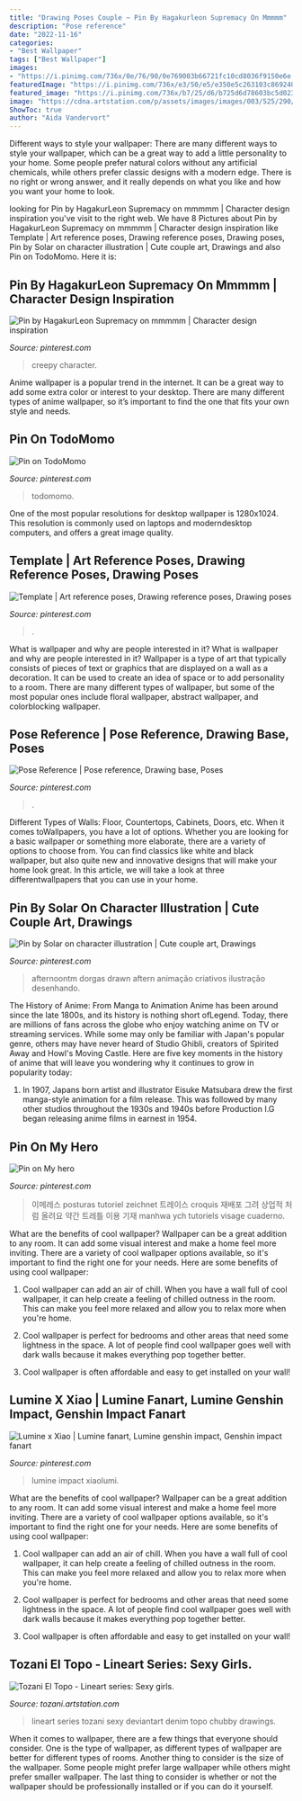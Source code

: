 ```yaml
---
title: "Drawing Poses Couple ~ Pin By Hagakurleon Supremacy On Mmmmm"
description: "Pose reference"
date: "2022-11-16"
categories:
- "Best Wallpaper"
tags: ["Best Wallpaper"]
images:
- "https://i.pinimg.com/736x/0e/76/90/0e769003b66721fc10cd8036f9150e6e.jpg"
featuredImage: "https://i.pinimg.com/736x/e3/50/e5/e350e5c263103c8692400a2bbb9aa60f.jpg"
featured_image: "https://i.pinimg.com/736x/b7/25/d6/b725d6d78603bc5d0234a126b1c8c815.jpg"
image: "https://cdna.artstation.com/p/assets/images/images/003/525/290/large/tozani-el-topo-carbajal-chubby.jpg?1474649865"
ShowToc: true
author: "Aida Vandervort"
---
```



Different ways to style your wallpaper:
There are many different ways to style your wallpaper, which can be a great way to add a little personality to your home. Some people prefer natural colors without any artificial chemicals, while others prefer classic designs with a modern edge. There is no right or wrong answer, and it really depends on what you like and how you want your home to look.

	

		
looking for Pin by HagakurLeon Supremacy on mmmmm | Character design inspiration you've visit to the right web. We have 8 Pictures about Pin by HagakurLeon Supremacy on mmmmm | Character design inspiration like Template | Art reference poses, Drawing reference poses, Drawing poses, Pin by Solar on character illustration | Cute couple art, Drawings and also Pin on TodoMomo. Here it is:
		
    
## Pin By HagakurLeon Supremacy On Mmmmm | Character Design Inspiration

<img loading=lazy src="https://i.pinimg.com/736x/97/0f/18/970f18e8775b1538fffef419b0100ab9.jpg" onerror="this.onerror=null;this.src='https://tse2.mm.bing.net/th?id=OIP.v0F1n7uMIKiZIOeon-zVIgHaFj&amp;pid=15.1';" alt="Pin by HagakurLeon Supremacy on mmmmm | Character design inspiration">

_Source: pinterest.com_

>creepy character. 

	

Anime wallpaper is a popular trend in the internet. It can be a great way to add some extra color or interest to your desktop. There are many different types of anime wallpaper, so it’s important to find the one that fits your own style and needs.

    
## Pin On TodoMomo

<img loading=lazy src="https://i.pinimg.com/736x/0e/76/90/0e769003b66721fc10cd8036f9150e6e.jpg" onerror="this.onerror=null;this.src='https://tse2.mm.bing.net/th?id=OIP.Xov08QNaAEx4Hll7o6IxNQHaJn&amp;pid=15.1';" alt="Pin on TodoMomo">

_Source: pinterest.com_

>todomomo. 

	

One of the most popular resolutions for desktop wallpaper is 1280x1024. This resolution is commonly used on laptops and moderndesktop computers, and offers a great image quality.

    
## Template | Art Reference Poses, Drawing Reference Poses, Drawing Poses

<img loading=lazy src="https://i.pinimg.com/736x/e3/50/e5/e350e5c263103c8692400a2bbb9aa60f.jpg" onerror="this.onerror=null;this.src='https://tse1.mm.bing.net/th?id=OIP.WE7DD-lr9OqoWEsbAAmnpAHaOB&amp;pid=15.1';" alt="Template | Art reference poses, Drawing reference poses, Drawing poses">

_Source: pinterest.com_

>. 

	

What is wallpaper and why are people interested in it?
What is wallpaper and why are people interested in it?
Wallpaper is a type of art that typically consists of pieces of text or graphics that are displayed on a wall as a decoration. It can be used to create an idea of space or to add personality to a room. There are many different types of wallpaper, but some of the most popular ones include floral wallpaper, abstract wallpaper, and colorblocking wallpaper.

    
## Pose Reference | Pose Reference, Drawing Base, Poses

<img loading=lazy src="https://i.pinimg.com/736x/ac/ce/df/accedfac98cf935a2d669e115e057488.jpg" onerror="this.onerror=null;this.src='https://tse1.mm.bing.net/th?id=OIP.A9MDyAFJ1EparWjXJe2KuQAAAA&amp;pid=15.1';" alt="Pose Reference | Pose reference, Drawing base, Poses">

_Source: pinterest.com_

>. 

	

Different Types of Walls: Floor, Countertops, Cabinets, Doors, etc.
When it comes toWallpapers, you have a lot of options. Whether you are looking for a basic wallpaper or something more elaborate, there are a variety of options to choose from. You can find classics like white and black wallpaper, but also quite new and innovative designs that will make your home look great. In this article, we will take a look at three differentwallpapers that you can use in your home.

    
## Pin By Solar On Character Illustration | Cute Couple Art, Drawings

<img loading=lazy src="https://i.pinimg.com/736x/c5/30/77/c5307739c36e0f95ef2f258106e86c8f.jpg" onerror="this.onerror=null;this.src='https://tse4.mm.bing.net/th?id=OIP.ccisQfvvB87qqgC03eDacgHaK4&amp;pid=15.1';" alt="Pin by Solar on character illustration | Cute couple art, Drawings">

_Source: pinterest.com_

>afternoontm dorgas drawn aftern animação criativos ilustração desenhando. 

	

The History of Anime: From Manga to Animation
Anime has been around since the late 1800s, and its history is nothing short ofLegend. Today, there are millions of fans across the globe who enjoy watching anime on TV or streaming services. While some may only be familiar with Japan's popular genre, others may have never heard of Studio Ghibli, creators of Spirited Away and Howl's Moving Castle. Here are five key moments in the history of anime that will leave you wondering why it continues to grow in popularity today:
1) In 1907, Japans born artist and illustrator Eisuke Matsubara drew the first manga-style animation for a film release. This was followed by many other studios throughout the 1930s and 1940s before Production I.G began releasing anime films in earnest in 1954.

    
## Pin On My Hero

<img loading=lazy src="https://i.pinimg.com/736x/94/b4/94/94b4941b3058ba82dbbe30b8d26f4f93.jpg" onerror="this.onerror=null;this.src='https://tse1.mm.bing.net/th?id=OIP.82mbeafFPHdpf0NMWQBPuAHaM9&amp;pid=15.1';" alt="Pin on My hero">

_Source: pinterest.com_

>이메레스 posturas tutoriel zeichnet 트레이스 croquis 재배포 그려 상업적 처럼 올려요 약간 트레틀 이용 기재 manhwa ych tutoriels visage cuaderno. 

	

What are the benefits of cool wallpaper?
Wallpaper can be a great addition to any room. It can add some visual interest and make a home feel more inviting. There are a variety of cool wallpaper options available, so it's important to find the right one for your needs. Here are some benefits of using cool wallpaper: 
1. Cool wallpaper can add an air of chill. When you have a wall full of cool wallpaper, it can help create a feeling of chilled outness in the room. This can make you feel more relaxed and allow you to relax more when you're home. 

2. Cool wallpaper is perfect for bedrooms and other areas that need some lightness in the space. A lot of people find cool wallpaper goes well with dark walls because it makes everything pop together better. 

3. Cool wallpaper is often affordable and easy to get installed on your wall!

    
## Lumine X Xiao | Lumine Fanart, Lumine Genshin Impact, Genshin Impact Fanart

<img loading=lazy src="https://i.pinimg.com/736x/b7/25/d6/b725d6d78603bc5d0234a126b1c8c815.jpg" onerror="this.onerror=null;this.src='https://tse3.mm.bing.net/th?id=OIP.VRJFrQcq78r4bu-xUy1etQHaMs&amp;pid=15.1';" alt="Lumine x Xiao | Lumine fanart, Lumine genshin impact, Genshin impact fanart">

_Source: pinterest.com_

>lumine impact xiaolumi. 

	

What are the benefits of cool wallpaper?
Wallpaper can be a great addition to any room. It can add some visual interest and make a home feel more inviting. There are a variety of cool wallpaper options available, so it's important to find the right one for your needs. Here are some benefits of using cool wallpaper: 
1. Cool wallpaper can add an air of chill. When you have a wall full of cool wallpaper, it can help create a feeling of chilled outness in the room. This can make you feel more relaxed and allow you to relax more when you're home. 

2. Cool wallpaper is perfect for bedrooms and other areas that need some lightness in the space. A lot of people find cool wallpaper goes well with dark walls because it makes everything pop together better. 

3. Cool wallpaper is often affordable and easy to get installed on your wall!

    
## Tozani El Topo - Lineart Series: Sexy Girls.

<img loading=lazy src="https://cdna.artstation.com/p/assets/images/images/003/525/290/large/tozani-el-topo-carbajal-chubby.jpg?1474649865" onerror="this.onerror=null;this.src='https://tse4.mm.bing.net/th?id=OIP.e0JR-2eEQW_ya2pYqRDxUwHaLc&amp;pid=15.1';" alt="Tozani El Topo - Lineart series: Sexy girls.">

_Source: tozani.artstation.com_

>lineart series tozani sexy deviantart denim topo chubby drawings. 

	

When it comes to wallpaper, there are a few things that everyone should consider. One is the type of wallpaper, as different types of wallpaper are better for different types of rooms. Another thing to consider is the size of the wallpaper. Some people might prefer large wallpaper while others might prefer smaller wallpaper. The last thing to consider is whether or not the wallpaper should be professionally installed or if you can do it yourself.

